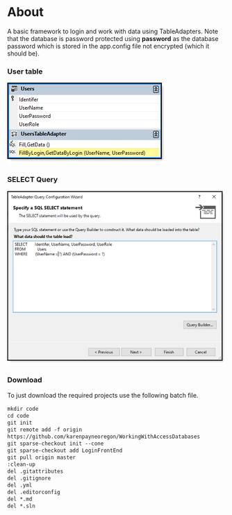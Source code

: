 ﻿# About

A basic framework to login and work with data using TableAdapters. Note that the database is password protected using **password** as the database password which is stored in the app.config file not encrypted (which it should be).

### User table

![table](../assets/AccessLoginUserTable.png)

### SELECT Query

![query](../assets/AccessLoginQuery.png)

### Download 
To just download the required projects use the following batch file.

```batch
mkdir code
cd code
git init
git remote add -f origin https://github.com/karenpayneoregon/WorkingWithAccessDatabases
git sparse-checkout init --cone
git sparse-checkout add LoginFrontEnd
git pull origin master
:clean-up
del .gitattributes
del .gitignore
del .yml
del .editorconfig
del *.md
del *.sln

```